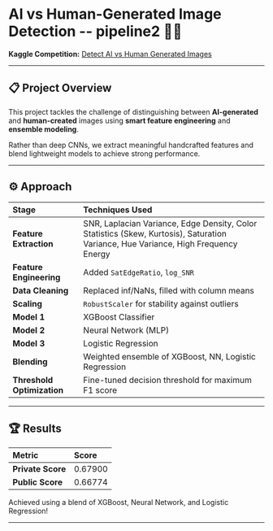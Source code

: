 # AI vs Human-Generated Image Detection -- pipeline2 🧠📸
**Kaggle Competition:** [Detect AI vs Human Generated Images](https://www.kaggle.com/competitions/detect-ai-vs-human-generated-images)

---

## 📋 Project Overview
This project tackles the challenge of distinguishing between **AI-generated** and **human-created** images using **smart feature engineering** and **ensemble modeling**.

Rather than deep CNNs, we extract meaningful handcrafted features and blend lightweight models to achieve strong performance.

---

## ⚙️ Approach

| Stage | Techniques Used |
|:---|:---|
| **Feature Extraction** | SNR, Laplacian Variance, Edge Density, Color Statistics (Skew, Kurtosis), Saturation Variance, Hue Variance, High Frequency Energy |
| **Feature Engineering** | Added `SatEdgeRatio`, `log_SNR` |
| **Data Cleaning** | Replaced inf/NaNs, filled with column means |
| **Scaling** | `RobustScaler` for stability against outliers |
| **Model 1** | XGBoost Classifier |
| **Model 2** | Neural Network (MLP) |
| **Model 3** | Logistic Regression |
| **Blending** | Weighted ensemble of XGBoost, NN, Logistic Regression |
| **Threshold Optimization** | Fine-tuned decision threshold for maximum F1 score |

---

## 🏆 Results

| Metric | Score |
|:---|:---|
| **Private Score** | 0.67900 |
| **Public Score** | 0.66774 |

Achieved using a blend of XGBoost, Neural Network, and Logistic Regression!

---



